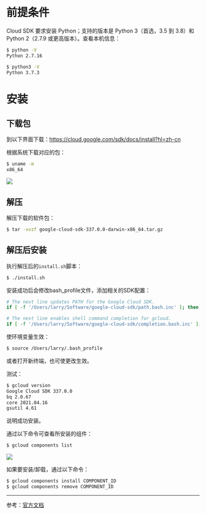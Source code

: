 # 前提条件

Cloud SDK 要求安装 Python；支持的版本是 Python 3（首选，3.5 到 3.8）和 Python 2（2.7.9 或更高版本）。查看本机信息：

```bash
$ python -V
Python 2.7.16

$ python3 -V
Python 3.7.3
```



# 安装

## 下载包

到以下界面下载：https://cloud.google.com/sdk/docs/install?hl=zh-cn

根据系统下载对应的包：

```bash
$ uname -m
x86_64
```



![](https://pkslow.oss-cn-shenzhen.aliyuncs.com/images/2021/05/mac-install-gcp-sdk.packages.png)



## 解压

解压下载的软件包：

```bash
$ tar -xvzf google-cloud-sdk-337.0.0-darwin-x86_64.tar.gz
```



## 解压后安装

执行解压后的`install.sh`脚本：

```bash
$ ./install.sh
```



安装成功后会修改bash_profile文件，添加相关的SDK配置：

```bash
# The next line updates PATH for the Google Cloud SDK.
if [ -f '/Users/larry/Software/google-cloud-sdk/path.bash.inc' ]; then . '/Users/larry/Software/google-cloud-sdk/path.bash.inc'; fi

# The next line enables shell command completion for gcloud.
if [ -f '/Users/larry/Software/google-cloud-sdk/completion.bash.inc' ]; then . '/Users/larry/Software/google-cloud-sdk/completion.bash.inc'; fi
```



使环境变量生效：

```bash
$ source /Users/larry/.bash_profile
```

或者打开新终端，也可使更改生效。



测试：

```bash
$ gcloud version
Google Cloud SDK 337.0.0
bq 2.0.67
core 2021.04.16
gsutil 4.61
```



说明成功安装。



通过以下命令可查看所安装的组件：

```bash
$ gcloud components list
```

![](https://pkslow.oss-cn-shenzhen.aliyuncs.com/images/2021/05/mac-install-gcp-sdk.components.png)



如果要安装/卸载，通过以下命令：

```bash
$ gcloud components install COMPONENT_ID
$ gcloud components remove COMPONENT_ID
```



---

参考：[官方文档](https://cloud.google.com/sdk/docs/install?hl=zh-cn)

